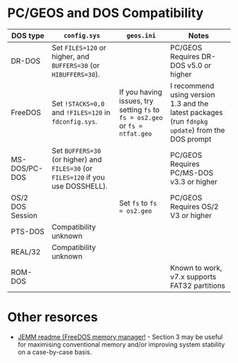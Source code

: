 # PC/GEOS and DOS Compatibility

| DOS type    | `config.sys` | `geos.ini` | Notes |
| -------- | ------- | ------- | ------- |
| DR-DOS | Set `FILES=120` or higher, and `BUFFERS=30` (or `HIBUFFERS=30`). | | PC/GEOS Requires DR-DOS v5.0 or higher |
| FreeDOS  | Set `!STACKS=0,0` and `!FILES=120` in `fdconfig.sys`. | If you having issues, try setting `fs` to `fs = os2.geo` or `fs = ntfat.geo` | I recommend using version 1.3 and the latest packages (run `fdnpkg update`) from the DOS prompt |
| MS-DOS/PC-DOS    |  Set `BUFFERS=30` (or higher) and `FILES=30` (or `FILES=120` if you use DOSSHELL). | | PC/GEOS Requires PC/MS-DOS v3.3 or higher |
| OS/2 DOS Session | | Set `fs` to `fs = os2.geo` | PC/GEOS Requires OS/2 V3 or higher |
| PTS-DOS | Compatibility unknown | |
| REAL/32 | Compatibility unknown | |
| ROM-DOS | | | Known to work, v7.x supports FAT32 partitions |

# Other resorces
* [JEMM readme (FreeDOS memory manager!](https://github.com/Baron-von-Riedesel/Jemm?tab=readme-ov-file#readme) - Section 3 may be useful for maximising conventional memory and/or improving system stability on a case-by-case basis.
